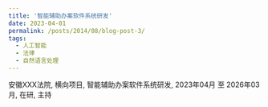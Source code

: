 ```yaml
---
title: '智能辅助办案软件系统研发'
date: 2023-04-01
permalink: /posts/2014/08/blog-post-3/
tags:
  - 人工智能
  - 法律
  - 自然语言处理
---
```


安徽XXX法院, 横向项目, 智能辅助办案软件系统研发, 2023年04月 至 2026年03月, 在研, 主持
